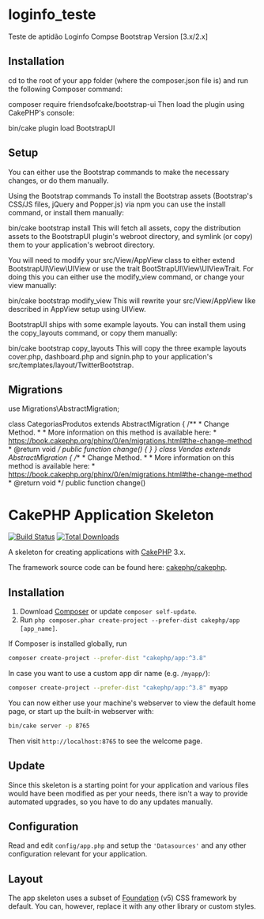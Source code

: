# loginfo_teste
Teste de aptidão Loginfo
Compse Bootstrap Version [3.x/2.x]

## Installation
cd to the root of your app folder (where the composer.json file is) and run the following Composer command:

composer require friendsofcake/bootstrap-ui
Then load the plugin using CakePHP's console:

bin/cake plugin load BootstrapUI
## Setup
You can either use the Bootstrap commands to make the necessary changes, or do them manually.

Using the Bootstrap commands
To install the Bootstrap assets (Bootstrap's CSS/JS files, jQuery and Popper.js) via npm you can use the install command, or install them manually:

bin/cake bootstrap install
This will fetch all assets, copy the distribution assets to the BootstrapUI plugin's webroot directory, and symlink (or copy) them to your application's webroot directory.

You will need to modify your src/View/AppView class to either extend BootstrapUI\View\UIView or use the trait BootStrapUI\View\UIViewTrait. For doing this you can either use the modify_view command, or change your view manually:

bin/cake bootstrap modify_view
This will rewrite your src/View/AppView like described in AppView setup using UIView.

BootstrapUI ships with some example layouts. You can install them using the copy_layouts command, or copy them manually:

bin/cake bootstrap copy_layouts
This will copy the three example layouts cover.php, dashboard.php and signin.php to your application's src/templates/layout/TwitterBootstrap.


## Migrations
use Migrations\AbstractMigration;

class CategoriasProdutos extends AbstractMigration
{
    /**
     * Change Method.
     *
     * More information on this method is available here:
     * https://book.cakephp.org/phinx/0/en/migrations.html#the-change-method
     * @return void
     */
    public function change()
    {
    }
}
class Vendas extends AbstractMigration
{
    /**
     * Change Method.
     *
     * More information on this method is available here:
     * https://book.cakephp.org/phinx/0/en/migrations.html#the-change-method
     * @return void
     */
    public function change()


# CakePHP Application Skeleton





[![Build Status](https://img.shields.io/travis/cakephp/app/master.svg?style=flat-square)](https://travis-ci.org/cakephp/app)
[![Total Downloads](https://img.shields.io/packagist/dt/cakephp/app.svg?style=flat-square)](https://packagist.org/packages/cakephp/app)

A skeleton for creating applications with [CakePHP](https://cakephp.org) 3.x.

The framework source code can be found here: [cakephp/cakephp](https://github.com/cakephp/cakephp).
## Installation

1. Download [Composer](https://getcomposer.org/doc/00-intro.md) or update `composer self-update`.
2. Run `php composer.phar create-project --prefer-dist cakephp/app [app_name]`.

If Composer is installed globally, run

```bash
composer create-project --prefer-dist "cakephp/app:^3.8"
```

In case you want to use a custom app dir name (e.g. `/myapp/`):

```bash
composer create-project --prefer-dist "cakephp/app:^3.8" myapp
```

You can now either use your machine's webserver to view the default home page, or start
up the built-in webserver with:

```bash
bin/cake server -p 8765
```

Then visit `http://localhost:8765` to see the welcome page.

## Update

Since this skeleton is a starting point for your application and various files
would have been modified as per your needs, there isn't a way to provide
automated upgrades, so you have to do any updates manually.

## Configuration

Read and edit `config/app.php` and setup the `'Datasources'` and any other
configuration relevant for your application.

## Layout

The app skeleton uses a subset of [Foundation](http://foundation.zurb.com/) (v5) CSS
framework by default. You can, however, replace it with any other library or
custom styles.

